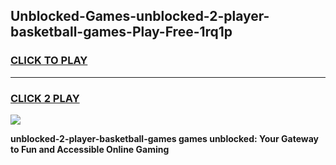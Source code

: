 
## Unblocked-Games-unblocked-2-player-basketball-games-Play-Free-1rq1p
<h3>
<a href="https://premium76.site?title=unblocked-2-player-basketball-games&ref=20A">CLICK TO PLAY</a></h3>
<hr>

<h3>
<a href="https://premium76.site?title=unblocked-2-player-basketball-games&ref=20A">CLICK 2 PLAY</a>
  
</h3>

<a href="https://premium76.site?title=unblocked-2-player-basketball-games&ref=20A"><img src="https://clearcache.store/games.png"></a>


**unblocked-2-player-basketball-games games unblocked: Your Gateway to Fun and Accessible Online Gaming**
